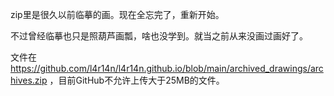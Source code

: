 zip里是很久以前临摹的画。现在全忘完了，重新开始。

不过曾经临摹也只是照葫芦画瓢，啥也没学到。就当之前从来没画过画好了。

文件在 https://github.com/l4r14n/l4r14n.github.io/blob/main/archived_drawings/archives.zip ，目前GitHub不允许上传大于25MB的文件。
